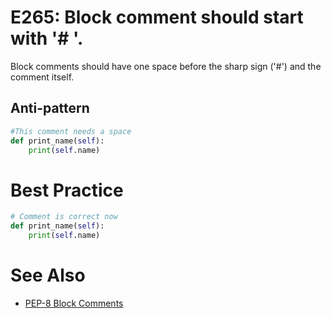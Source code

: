 # E265: Block comment should start with '# '.

Block comments should have one space before the sharp sign ('#') and the comment itself.

## Anti-pattern

```python
#This comment needs a space
def print_name(self):
    print(self.name)
```

# Best Practice

```python
# Comment is correct now
def print_name(self):
    print(self.name)
```

# See Also

* [PEP-8 Block Comments](https://www.python.org/dev/peps/pep-0008/#block-comments)
